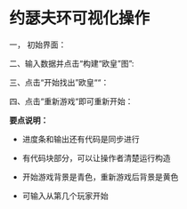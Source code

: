 # 约瑟夫环可视化操作

一， 初始界面：

二、输入数据并点击“构建“欧皇”图”:

三、点击“开始找出”欧皇““：

四、点击“重新游戏“即可重新开始：


**要点说明：**

- 进度条和输出还有代码是同步进行

- 有代码块部分，可以让操作者清楚运行构造

- 开始游戏背景是青色，重新游戏后背景是黄色

- 可输入从第几个玩家开始
